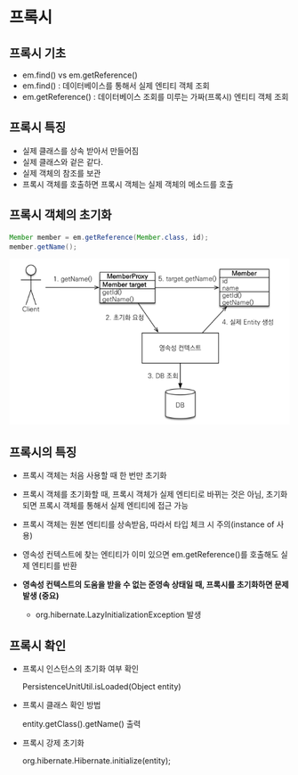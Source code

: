 # 프록시

## 프록시 기초

- em.find() vs em.getReference()
- em.find() : 데이터베이스를 통해서 실제 엔티티 객체 조회
- em.getReference() : 데이터베이스 조회를 미루는 가짜(프록시) 엔티티 객체 조회



## 프록시 특징

- 실제 클래스를 상속 받아서 만들어짐
- 실제 클래스와 겉은 같다.
- 실제 객체의 참조를 보관
- 프록시 객체를 호출하면 프록시 객체는 실제 객체의 메소드를 호출



## 프록시 객체의 초기화

```java
Member member = em.getReference(Member.class, id);
member.getName();
```

![image-20220829200801820](프록시.assets/image-20220829200801820.png)



## 프록시의 특징

- 프록시 객체는 처음 사용할 때 한 번만 초기화

- 프록시 객체를 초기화할 때, 프록시 객체가 실제 엔티티로 바뀌는 것은 아님, 초기화되면 프록시 객체를 통해서 실제 엔티티에 접근 가능

- 프록시 객체는 원본 엔티티를 상속받음, 따라서 타입 체크 시 주의(instance of 사용)

- 영속성 컨텍스트에 찾는 엔티티가 이미 있으면 em.getReference()를 호출해도 실제 엔티티를 반환

- **영속성 컨텍스트의 도움을 받을 수 없는 준영속 상태일 때, 프록시를 초기화하면 문제 발생 (중요)**

  - org.hibernate.LazyInitializationException 발생

  

## 프록시 확인

- 프록시 인스턴스의 초기화 여부 확인

  PersistenceUnitUtil.isLoaded(Object entity)

- 프록시 클래스 확인 방법

  entity.getClass().getName() 출력

- 프록시 강제 초기화

  org.hibernate.Hibernate.initialize(entity);





